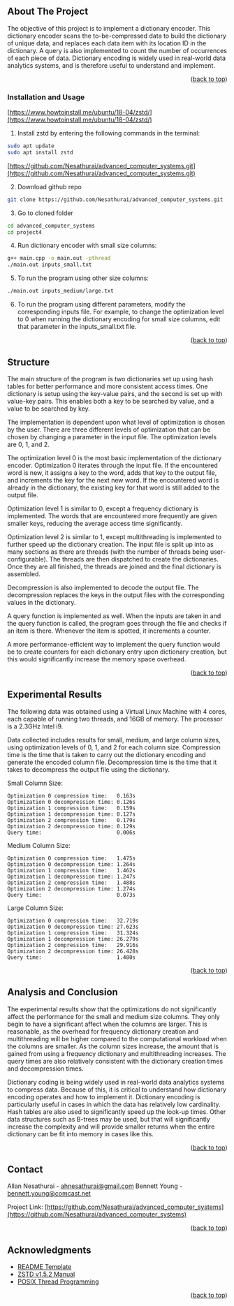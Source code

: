 <div id="top"></div>

<!-- ABOUT THE PROJECT -->
## About The Project

The objective of this project is to implement a dictionary encoder. This dictionary encoder scans the to-be-compressed data to build the dictionary of unique data, and replaces each data item with its location ID in the dictionary. A query is also implemented to count the number of occurrences of each piece of data. Dictionary encoding is widely used in real-world data analytics systems, and is therefore useful to understand and implement. 

<p align="right">(<a href="#top">back to top</a>)</p>



### Installation and Usage

[https://www.howtoinstall.me/ubuntu/18-04/zstd/](https://www.howtoinstall.me/ubuntu/18-04/zstd/)
1. Install zstd by entering the following commands in the terminal:
  ```sh 
  sudo apt update
  sudo apt install zstd
  ```
[https://github.com/Nesathurai/advanced_computer_systems.git](https://github.com/Nesathurai/advanced_computer_systems.git)
  
2. Download github repo 
  ```sh
  git clone https://github.com/Nesathurai/advanced_computer_systems.git
  ```
3. Go to cloned folder
  ```sh 
  cd advanced_computer_systems
  cd project4
  ```
4. Run dictionary encoder with small size columns: 
  ```sh
  g++ main.cpp -o main.out -pthread
  ./main.out inputs_small.txt
  ```
5. To run the program using other size columns:
  ```sh
  ./main.out inputs_medium/large.txt
  ```
6. To run the program using different parameters, modify the corresponding inputs file. For example, to change the optimization level to 0 when running the dictionary encoding for small size columns, edit that parameter in the inputs_small.txt file. 

<p align="right">(<a href="#top">back to top</a>)</p>



<!-- STRUCTURE -->
## Structure

The main structure of the program is two dictionaries set up using hash tables for better performance and more consistent access times. One dictionary is setup using the key-value pairs, and the second is set up with value-key pairs. This enables both a key to be searched by value, and a value to be searched by key. 

The implementation is dependent upon what level of optimization is chosen by the user. There are three different levels of optimization that can be chosen by changing a parameter in the input file. The optimization levels are 0, 1, and 2. 

The optimization level 0 is the most basic implementation of the dictionary encoder. Optimization 0 iterates through the input file. If the encountered word is new, it assigns a key to the word, adds that key to the output file, and increments the key for the next new word. If the encountered word is already in the dictionary, the existing key for that word is still added to the output file. 

Optimization level 1 is similar to 0, except a frequency dictionary is implemented. The words that are encountered more frequently are given smaller keys, reducing the average access time significantly. 

Optimization level 2 is similar to 1, except multithreading is implemented to further speed up the dictionary creation. The input file is split up into as many sections as there are threads (with the number of threads being user-configurable). The threads are then dispatched to create the dictionaries. Once they are all finished, the threads are joined and the final dictionary is assembled. 

Decompression is also implemented to decode the output file. The decompression replaces the keys in the output files with the corresponding values in the dictionary. 

A query function is implemented as well. When the inputs are taken in and the query function is called, the program goes through the file and checks if an item is there. Whenever the item is spotted, it increments a counter. 

A more performance-efficient way to implement the query function would be to create counters for each dictionary entry upon dictionary creation, but this would significantly increase the memory space overhead. 

<p align="right">(<a href="#top">back to top</a>)</p>



<!-- Experimental Results -->
## Experimental Results

The following data was obtained using a Virtual Linux Machine with 4 cores, each capable of running two threads, and 16GB of memory. The processor is a 2.3GHz Intel i9. 

Data collected includes results for small, medium, and large column sizes, using optimization levels of 0, 1, and 2 for each column size. Compression time is the time that is taken to carry out the dictionary encoding and generate the encoded column file. Decompression time is the time that it takes to decompress the output file using the dictionary. 

Small Column Size:

    Optimization 0 compression time:   0.163s
    Optimization 0 decompression time: 0.126s
    Optimization 1 compression time:   0.159s
    Optimization 1 decompression time: 0.127s
    Optimization 2 compression time:   0.179s
    Optimization 2 decompression time: 0.129s
    Query time:                        0.006s

Medium Column Size:

    Optimization 0 compression time:   1.475s
    Optimization 0 decompression time: 1.264s
    Optimization 1 compression time:   1.462s
    Optimization 1 decompression time: 1.247s
    Optimization 2 compression time:   1.488s
    Optimization 2 decompression time: 1.274s
    Query time:                        0.073s

Large Column Size:

    Optimization 0 compression time:   32.719s
    Optimization 0 decompression time: 27.623s
    Optimization 1 compression time:   31.324s
    Optimization 1 decompression time: 26.279s
    Optimization 2 compression time:   29.916s
    Optimization 2 decompression time: 26.428s
    Query time:                        1.480s

<p align="right">(<a href="#top">back to top</a>)</p>



<!-- Analysis and Conclusion -->
## Analysis and Conclusion

The experimental results show that the optimizations do not significantly affect the performance for the small and medium size columns. They only begin to have a significant affect when the columns are larger. This is reasonable, as the overhead for frequency dictionary creation and multithreading will be higher compared to the computational workload when the columns are smaller. As the column sizes increase, the amount that is gained from using a frequency dictionary and multithreading increases. The query times are also relatively consistent with the dictionary creation times and decompression times. 

Dictionary coding is being widely used in real-world data analytics systems to compress data. Because of this, it is critical to understand how dictionary encoding operates and how to implement it. Dictionary encoding is particularly useful in cases in which the data has relatively low cardinality. Hash tables are also used to significantly speed up the look-up times. Other data structures such as B-trees may be used, but that will significantly increase the complexity and will provide smaller returns when the entire dictionary can be fit into memory in cases like this. 

<p align="right">(<a href="#top">back to top</a>)</p>



<!-- CONTACT -->
## Contact

Allan Nesathurai - ahnesathurai@gmail.com
Bennett Young - bennett.young@comcast.net

Project Link: [https://github.com/Nesathurai/advanced_computer_systems](https://github.com/Nesathurai/advanced_computer_systems)

<p align="right">(<a href="#top">back to top</a>)</p>



<!-- ACKNOWLEDGMENTS -->
## Acknowledgments

* [README Template](https://github.com/othneildrew/Best-README-Template)
* [ZSTD v1.5.2 Manual](https://raw.githack.com/facebook/zstd/release/doc/zstd_manual.html)
* [POSIX Thread Programming](https://hpc-tutorials.llnl.gov/posix/)

<p align="right">(<a href="#top">back to top</a>)</p>

<!-- MARKDOWN LINKS & IMAGES -->
<!-- https://www.markdownguide.org/basic-syntax/#reference-style-links -->
[contributors-shield]: https://img.shields.io/github/contributors/github_username/repo_name.svg?style=for-the-badge
[contributors-url]: https://github.com/youngb10
[forks-shield]: https://img.shields.io/github/forks/github_username/repo_name.svg?style=for-the-badge
[forks-url]: https://github.com/github_username/repo_name/network/members
[stars-shield]: https://img.shields.io/github/stars/github_username/repo_name.svg?style=for-the-badge
[stars-url]: https://github.com/github_username/repo_name/stargazers
[issues-shield]: https://img.shields.io/github/issues/github_username/repo_name.svg?style=for-the-badge
[issues-url]: https://github.com/github_username/repo_name/issues
[license-shield]: https://img.shields.io/github/license/github_username/repo_name.svg?style=for-the-badge
[license-url]: https://github.com/github_username/repo_name/blob/master/LICENSE.txt
[linkedin-shield]: https://img.shields.io/badge/-LinkedIn-black.svg?style=for-the-badge&logo=linkedin&colorB=555
[linkedin-url]: https://linkedin.com/in/linkedin_username
[product-screenshot]: images/screenshot.png
